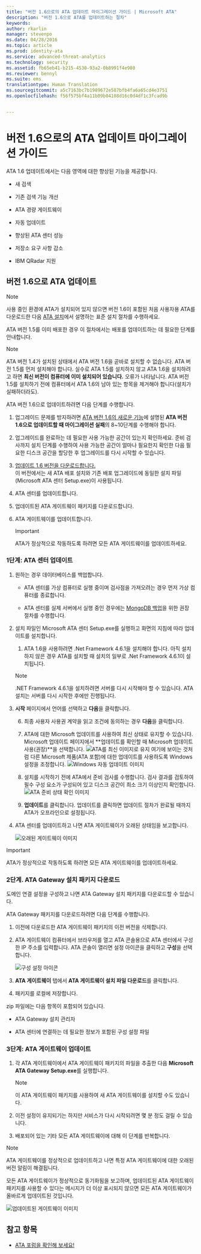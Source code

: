 ```yaml
---
title: "버전 1.6으로의 ATA 업데이트 마이그레이션 가이드 | Microsoft ATA"
description: "버전 1.6으로 ATA를 업데이트하는 절차"
keywords: 
author: rkarlin
manager: stevenpo
ms.date: 04/28/2016
ms.topic: article
ms.prod: identity-ata
ms.service: advanced-threat-analytics
ms.technology: security
ms.assetid: fb65eb41-b215-4530-93a2-0b8991f4e980
ms.reviewer: bennyl
ms.suite: ems
translationtype: Human Translation
ms.sourcegitcommit: a5c7163bc7b1989672e587bfb4fa6a65cd4e3751
ms.openlocfilehash: f56f575bf4a11b09b04108d16c0d4df1c3fcad9b


---
```


# 버전 1.6으로의 ATA 업데이트 마이그레이션 가이드
ATA 1.6 업데이트에서는 다음 영역에 대한 향상된 기능을 제공합니다.

-   새 검색

-   기존 검색 기능 개선

-   ATA 경량 게이트웨이

-   자동 업데이트

-   향상된 ATA 센터 성능

-   저장소 요구 사항 감소

-   IBM QRadar 지원

## 버전 1.6으로 ATA 업데이트
> [!NOTE] 
> 사용 중인 환경에 ATA가 설치되어 있지 않으면 버전 1.6이 포함된 처음 사용자용 ATA를 다운로드한 다음 [ATA 설치](/advanced-threat-analytics/deploy-use/install-ata)에서 설명하는 표준 설치 절차를 수행하세요.

ATA 버전 1.5를 이미 배포한 경우 이 절차에서는 배포를 업데이트하는 데 필요한 단계를 안내합니다.

> [!NOTE] 
> ATA 버전 1.4가 설치된 상태에서 ATA 버전 1.6을 곧바로 설치할 수 없습니다. ATA 버전 1.5를 먼저 설치해야 합니다. 실수로 ATA 1.5를 설치하지 않고 ATA 1.6을 설치하려고 하면 **최신 버전이 컴퓨터에 이미 설치되어 있습니다.** 오류가 나타납니다. ATA 버전 1.5를 설치하기 전에 컴퓨터에서 ATA 1.6의 남아 있는 항목을 제거해야 합니다(설치가 실패하더라도).

ATA 버전 1.6으로 업데이트하려면 다음 단계를 수행합니다.

1. 업그레이드 문제를 방지하려면 [ATA 버전 1.6의 새로운 기능](whats-new-version-1.6.md)에 설명된 **ATA 버전 1.6으로 업데이트할 때 마이그레이션 실패**의 8~10단계를 수행해야 합니다.
2. 업그레이드를 완료하는 데 필요한 사용 가능한 공간이 있는지 확인하세요. 준비 검사까지 설치 단계를 수행하여 사용 가능한 공간이 얼마나 필요한지 확인한 다음 필요한 디스크 공간을 할당한 후 업그레이드를 다시 시작할 수 있습니다.
1.  [업데이트 1.6 버전을 다운로드합니다.](http://www.microsoft.com/evalcenter/evaluate-microsoft-advanced-threat-analytics)<br>
이 버전에서는 새 ATA 배포 설치와 기존 배포 업그레이드에 동일한 설치 파일(Microsoft ATA 센터 Setup.exe)이 사용됩니다.

2.  ATA 센터를 업데이트합니다.

3.  업데이트된 ATA 게이트웨이 패키지를 다운로드합니다.

4.  ATA 게이트웨이를 업데이트합니다.

    > [!IMPORTANT]
    > ATA가 정상적으로 작동하도록 하려면 모든 ATA 게이트웨이를 업데이트하세요.

### 1단계: ATA 센터 업데이트

1.  원하는 경우 데이터베이스를 백업합니다.

    -   ATA 센터를 가상 컴퓨터로 실행 중이며 검사점을 가져오려는 경우 먼저 가상 컴퓨터를 종료합니다.

    -   ATA 센터를 실제 서버에서 실행 중인 경우에는 [MongoDB 백업](https://docs.mongodb.org/manual/core/backups/)을 위한 권장 절차를 수행합니다.

2.  설치 파일인 Microsoft ATA 센터 Setup.exe를 실행하고 화면의 지침에 따라 업데이트를 설치합니다.

    1.  ATA 1.6을 사용하려면 .Net Framework 4.6.1을 설치해야 합니다. 아직 설치하지 않은 경우 ATA를 설치할 때 설치의 일부로 .Net Framework 4.6.1이 설치됩니다.<br>
    > [!NOTE]
    > .NET Framework 4.6.1을 설치하려면 서버를 다시 시작해야 할 수 있습니다. ATA 설치는 서버를 다시 시작한 후에만 진행됩니다.
5.  **시작** 페이지에서 언어를 선택하고 **다음**을 클릭합니다.

    6.  최종 사용자 사용권 계약을 읽고 조건에 동의하는 경우 **다음**을 클릭합니다.

    7.  ATA에 대한 Microsoft 업데이트를 사용하여 최신 상태로 유지할 수 있습니다.  Microsoft 업데이트 페이지에서 **업데이트를 확인할 때 Microsoft 업데이트 사용(권장)**을 선택합니다.
    ![ATA를 최신 이미지로 유지](media/ata_ms_update.png) 여기에 보이는 것처럼 다른 Microsoft 제품(ATA 포함)에 대한 업데이트를 사용하도록 Windows 설정을 조정합니다. 
     ![Windows 자동 업데이트 이미지](media/ata_installupdatesautomatically.png)

    8.  설치를 시작하기 전에 ATA에서 준비 검사를 수행합니다. 검사 결과를 검토하여 필수 구성 요소가 구성되어 있고 디스크 공간이 최소 크기 이상인지 확인합니다. 
    ![ATA 준비 상태 확인 이미지](media/ata_install_readinesschecks.png)

    3.  **업데이트**를 클릭합니다. 업데이트를 클릭하면 업데이트 절차가 완료될 때까지 ATA가 오프라인으로 설정됩니다.

4.  ATA 센터를 업데이트하고 나면 ATA 게이트웨이가 오래된 상태임을 보고합니다.

    ![오래된 게이트웨이 이미지](media/ATA-center-outdated.png)

> [!IMPORTANT] 
> ATA가 정상적으로 작동하도록 하려면 모든 ATA 게이트웨이를 업데이트하세요.

### 2단계. ATA Gateway 설치 패키지 다운로드
도메인 연결 설정을 구성하고 나면 ATA Gateway 설치 패키지를 다운로드할 수 있습니다.

ATA Gateway 패키지를 다운로드하려면 다음 단계를 수행합니다.

1.  이전에 다운로드한 ATA 게이트웨이 패키지의 이전 버전을 삭제합니다.

2.  ATA 게이트웨이 컴퓨터에서 브라우저를 열고 ATA 콘솔용으로 ATA 센터에서 구성한 IP 주소를 입력합니다. ATA 콘솔이 열리면 설정 아이콘을 클릭하고 **구성**을 선택합니다.

    ![구성 설정 아이콘](media/ATA-config-icon.JPG)

3.  **ATA 게이트웨이** 탭에서 **ATA 게이트웨이 설치 파일 다운로드**를 클릭합니다.

4.  패키지를 로컬에 저장합니다.

zip 파일에는 다음 항목이 포함되어 있습니다.

-   ATA Gateway 설치 관리자

-   ATA 센터에 연결하는 데 필요한 정보가 포함된 구성 설정 파일

### 3단계: ATA 게이트웨이 업데이트

1.  각 ATA 게이트웨이에서 ATA 게이트웨이 패키지의 파일을 추출한 다음 **Microsoft ATA Gateway Setup.exe**를 실행합니다.

    > [!NOTE] 
    > 이 ATA 게이트웨이 패키지를 사용하여 새 ATA 게이트웨이를 설치할 수도 있습니다.

2.  이전 설정이 유지되기는 하지만 서비스가 다시 시작되려면 몇 분 정도 걸릴 수 있습니다.

3.  배포되어 있는 기타 모든 ATA 게이트웨이에 대해 이 단계를 반복합니다.

> [!NOTE] 
> ATA 게이트웨이를 정상적으로 업데이트하고 나면 특정 ATA 게이트웨이에 대한 오래된 버전 알림이 해결됩니다.

모든 ATA 게이트웨이가 정상적으로 동기화됨을 보고하며, 업데이트된 ATA 게이트웨이 패키지를 사용할 수 있다는 메시지가 더 이상 표시되지 않으면 모든 ATA 게이트웨이가 올바르게 업데이트된 것입니다.

![업데이트된 게이트웨이 이미지](media/ATA-gw-updated.png)


## 참고 항목

- [ATA 포럼을 확인해 보세요!](https://social.technet.microsoft.com/Forums/security/home?forum=mata)



<!--HONumber=Jul16_HO3-->


